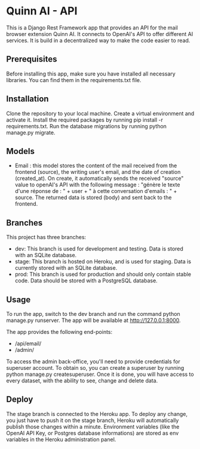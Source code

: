 # Quinn AI - API
This is a Django Rest Framework app that provides an API for the mail browser extension Quinn AI. It connects to OpenAI's API to offer different AI services. It is build in a decentralized way to make the code easier to read. 

## Prerequisites
Before installing this app, make sure you have installed all necessary libraries. You can find them in the requirements.txt file.
## Installation
Clone the repository to your local machine.
Create a virtual environment and activate it.
Install the required packages by running pip install -r requirements.txt.
Run the database migrations by running python manage.py migrate.
## Models
- Email : this model stores the content of the mail received from the frontend (source), the writing user's email, and the date of creation (created_at). On create, it automatically sends the received "source" value to openAI's API with the following message : "génère le texte d'une réponse de : " + user + " à cette conversation d'emails : " + source. The returned data is stored (body) and sent back to the frontend. 
## Branches
This project has three branches:

- dev: This branch is used for development and testing. Data is stored with an SQLite database.
- stage: This branch is hosted on Heroku, and is used for staging. Data is currently stored with an SQLite database.
- prod: This branch is used for production and should only contain stable code. Data should be stored with a PostgreSQL database. 
## Usage
To run the app, switch to the dev branch and run the command python manage.py runserver. The app will be available at http://127.0.0.1:8000.

The app provides the following end-points: 
- /api/email/
- /admin/

To access the admin back-office, you'll need to provide credentials for superuser account. To obtain so, you can create a superuser by running python manage.py createsuperuser.
Once it is done, you will have access to every dataset, with the ability to see, change and delete data. 

## Deploy
The stage branch is connected to the Heroku app. To deploy any change, you just have to push it on the stage branch, Heroku will automatically publish those changes within a minute.
Environment variables (like the OpenAI API Key, or Postgres database informations) are stored as env variables in the Heroku administration panel. 
